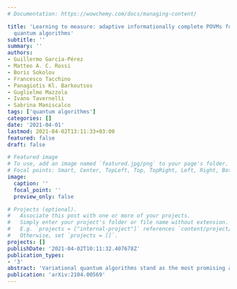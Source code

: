 ```yaml
---
# Documentation: https://wowchemy.com/docs/managing-content/

title: 'Learning to measure: adaptive informationally complete POVMs for near-term
  quantum algorithms'
subtitle: ''
summary: ''
authors:
- Guillermo García-Pérez
- Matteo A. C. Rossi
- Boris Sokolov
- Francesco Tacchino
- Panagiotis Kl. Barkoutsos
- Guglielmo Mazzola
- Ivano Tavernelli
- Sabrina Maniscalco
tags: ['quantum algorithms']
categories: []
date: '2021-04-01'
lastmod: 2021-04-02T13:11:33+03:00
featured: false
draft: false

# Featured image
# To use, add an image named `featured.jpg/png` to your page's folder.
# Focal points: Smart, Center, TopLeft, Top, TopRight, Left, Right, BottomLeft, Bottom, BottomRight.
image:
  caption: ''
  focal_point: ''
  preview_only: false

# Projects (optional).
#   Associate this post with one or more of your projects.
#   Simply enter your project's folder or file name without extension.
#   E.g. `projects = ["internal-project"]` references `content/project/deep-learning/index.md`.
#   Otherwise, set `projects = []`.
projects: []
publishDate: '2021-04-02T10:11:32.407678Z'
publication_types:
- '3'
abstract: 'Variational quantum algorithms stand as the most promising approaches towards practical applications of near-term quantum computers. However, these methodologies usually require a large number of measurements, which represents an important roadblock for future real-world use cases. We introduce a novel approach to tackle this problem: a variational measurement scheme. We present an algorithm that optimises informationally complete POVMs on the fly in order to minimise the statistical fluctuations in the estimation of relevant cost functions. We use it in combination with the Variational Quantum Eigensolver to calculate ground-state energies of molecular Hamiltonians in numerical simulations and show that it is competitive with state-of-the-art measurement reduction approaches. We also highlight the potential of the informational completeness of the measurement outcomes by reusing the ground-state energy estimation data to perform high-fidelity reduced state tomography.'
publication: 'arXiv:2104.00569'
---
```

